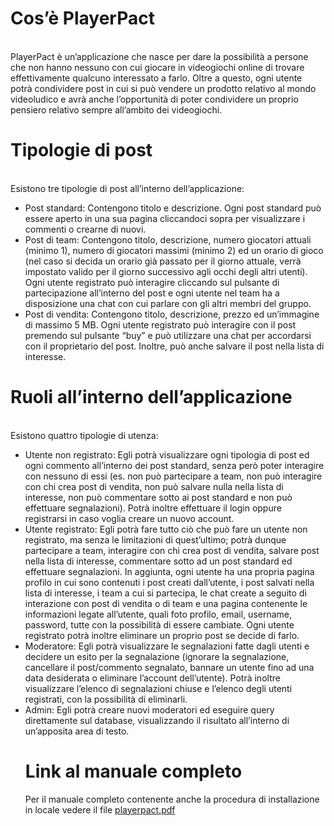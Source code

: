 <h1>Cos’è PlayerPact</h1> <br />
PlayerPact è un’applicazione che nasce per dare la possibilità a persone che non hanno nessuno con cui giocare in videogiochi online di trovare effettivamente qualcuno interessato a farlo. Oltre a questo, ogni utente potrà condividere post in cui si può vendere un prodotto relativo al mondo videoludico e avrà anche l’opportunità di poter condividere un proprio pensiero relativo sempre all’ambito dei videogiochi.

<h1>Tipologie di post </h1> <br />
Esistono tre tipologie di post all’interno dell’applicazione:
<ul>
  <li> Post standard: Contengono titolo e descrizione. Ogni post standard può essere aperto in una sua pagina cliccandoci sopra per visualizzare i commenti o crearne di nuovi.</li>
  <li> Post di team: Contengono titolo, descrizione, numero giocatori attuali (minimo 1), numero di giocatori massimi (minimo 2) ed un orario di gioco (nel caso si decida un orario già passato per il giorno attuale, verrà impostato valido per il giorno successivo agli occhi degli altri utenti). Ogni utente registrato può interagire cliccando sul pulsante di partecipazione all’interno del post e ogni utente nel team ha a disposizione una chat con cui parlare con gli altri membri del gruppo.</li>
  <li> Post di vendita: Contengono titolo, descrizione, prezzo ed un’immagine di massimo 5 MB. Ogni utente registrato può interagire con il post premendo sul pulsante “buy” e può utilizzare una chat per accordarsi con il proprietario del post. Inoltre, può anche salvare il post nella lista di interesse.</li>
</ul>
<h1>Ruoli all’interno dell’applicazione</h1><br />
Esistono quattro tipologie di utenza:
<ul>
  <li> Utente non registrato: Egli potrà visualizzare ogni tipologia di post ed ogni commento all’interno dei post standard, senza però poter interagire con nessuno di essi (es. non può partecipare a team, non può interagire con chi crea post di vendita, non può salvare nulla nella lista di interesse, non può commentare sotto ai post standard e non può effettuare segnalazioni). Potrà inoltre effettuare il login oppure registrarsi in caso voglia creare un nuovo account. </li>
  <li> Utente registrato: Egli potrà fare tutto ciò che può fare un utente non registrato, ma senza le limitazioni di quest’ultimo; potrà dunque partecipare a team, interagire con chi crea post di vendita, salvare post nella lista di interesse, commentare sotto ad un post standard ed effettuare segnalazioni. In aggiunta, ogni utente ha una propria pagina profilo in cui sono contenuti i post creati dall’utente, i post salvati nella lista di interesse, i team a cui si partecipa, le chat create a seguito di interazione con post di vendita o di team e una pagina contenente le informazioni legate all’utente, quali foto profilo, email, username, password, tutte con la possibilità di essere cambiate. Ogni utente registrato potrà inoltre eliminare un proprio post se decide di farlo.</li>
  <li> Moderatore: Egli potrà visualizzare le segnalazioni fatte dagli utenti e decidere un esito per la segnalazione (ignorare la segnalazione, cancellare il post/commento segnalato, bannare un utente fino ad una data desiderata o eliminare l’account dell’utente). Potrà inoltre visualizzare l’elenco di segnalazioni chiuse e l’elenco degli utenti registrati, con la possibilità di eliminarli.</li>
  <li> Admin: Egli potrà creare nuovi moderatori ed eseguire query direttamente sul database, visualizzando il risultato all’interno di un’apposita area di testo.</li>
<h1>Link al manuale completo</h1>
Per il manuale completo contenente anche la procedura di installazione in locale vedere il file <a target=blank href="playerpact.pdf"> playerpact.pdf</a>
